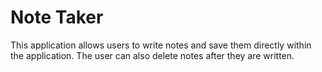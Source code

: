 # Note Taker

This application allows users to write notes and save them directly within the application. The user can also delete notes after they are written.


